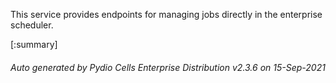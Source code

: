 






This service provides endpoints for managing jobs directly in the enterprise scheduler.

[:summary]

###### Auto generated by Pydio Cells Enterprise Distribution v2.3.6 on 15-Sep-2021
